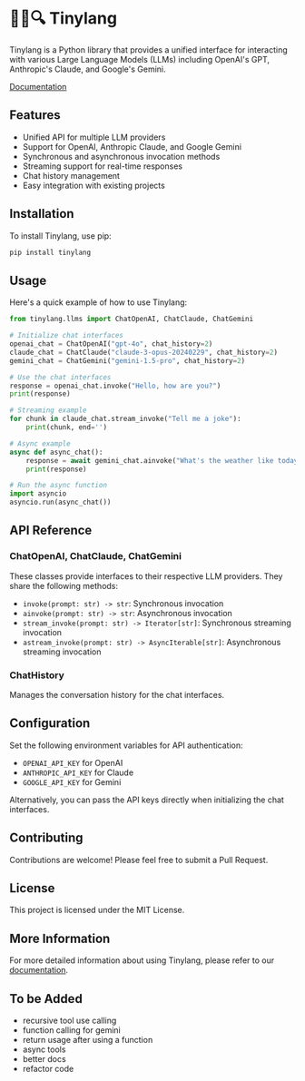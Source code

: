 # 🦜🔗🔍 Tinylang

Tinylang is a Python library that provides a unified interface for interacting with various Large Language Models (LLMs) including OpenAI's GPT, Anthropic's Claude, and Google's Gemini.

[Documentation](https://astelmach01.github.io/tinylang/)

## Features

- Unified API for multiple LLM providers
- Support for OpenAI, Anthropic Claude, and Google Gemini
- Synchronous and asynchronous invocation methods
- Streaming support for real-time responses
- Chat history management
- Easy integration with existing projects

## Installation

To install Tinylang, use pip:

```bash
pip install tinylang
```

## Usage

Here's a quick example of how to use Tinylang:

```python
from tinylang.llms import ChatOpenAI, ChatClaude, ChatGemini

# Initialize chat interfaces
openai_chat = ChatOpenAI("gpt-4o", chat_history=2)
claude_chat = ChatClaude("claude-3-opus-20240229", chat_history=2)
gemini_chat = ChatGemini("gemini-1.5-pro", chat_history=2)

# Use the chat interfaces
response = openai_chat.invoke("Hello, how are you?")
print(response)

# Streaming example
for chunk in claude_chat.stream_invoke("Tell me a joke"):
    print(chunk, end='')

# Async example
async def async_chat():
    response = await gemini_chat.ainvoke("What's the weather like today?")
    print(response)

# Run the async function
import asyncio
asyncio.run(async_chat())
```

## API Reference

### ChatOpenAI, ChatClaude, ChatGemini

These classes provide interfaces to their respective LLM providers. They share the following methods:

- `invoke(prompt: str) -> str`: Synchronous invocation
- `ainvoke(prompt: str) -> str`: Asynchronous invocation
- `stream_invoke(prompt: str) -> Iterator[str]`: Synchronous streaming invocation
- `astream_invoke(prompt: str) -> AsyncIterable[str]`: Asynchronous streaming invocation

### ChatHistory

Manages the conversation history for the chat interfaces.

## Configuration

Set the following environment variables for API authentication:

- `OPENAI_API_KEY` for OpenAI
- `ANTHROPIC_API_KEY` for Claude
- `GOOGLE_API_KEY` for Gemini

Alternatively, you can pass the API keys directly when initializing the chat interfaces.

## Contributing

Contributions are welcome! Please feel free to submit a Pull Request.

## License

This project is licensed under the MIT License.

## More Information

For more detailed information about using Tinylang, please refer to our [documentation](https://astelmach01.github.io/tinylang/).

## To be Added

- recursive tool use calling
- function calling for gemini
- return usage after using a function
- async tools
- better docs
- refactor code
